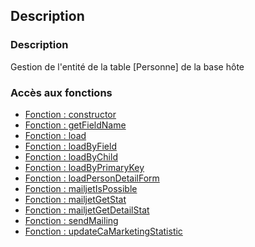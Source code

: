 ﻿<!-- Type your summary here -->
## Description

### Description
Gestion de l'entité de la table [Personne] de la base hôte

### Accès aux fonctions
* [Fonction : constructor](#fonction--constructor)
* [Fonction : getFieldName](#fonction--getFieldName)
* [Fonction : load](#fonction--load)
* [Fonction : loadByField](#fonction--loadByField)
* [Fonction : loadByChild](#fonction--loadByChild)
* [Fonction : loadByPrimaryKey](#fonction--loadByPrimaryKey)
* [Fonction : loadPersonDetailForm](#fonction--loadPersonDetailForm)
* [Fonction : mailjetIsPossible](#fonction--mailjetIsPossible)
* [Fonction : mailjetGetStat](#fonction--mailjetGetStat)
* [Fonction : mailjetGetDetailStat](#fonction--mailjetGetDetailStat)
* [Fonction : sendMailing](#fonction--sendMailing)
* [Fonction : updateCaMarketingStatistic](#fonction--updateCaMarketingStatistic)